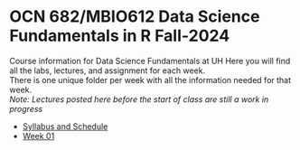 # OCN 682/MBIO612 Data Science Fundamentals in R Fall-2024
Course information for Data Science Fundamentals at UH
Here you will find all the labs, lectures, and assignment for each week.  
There is one unique folder per week with all the information needed for that week.  
*Note: Lectures posted here before the start of class are still a work in progress*

- [Syllabus and Schedule](https://github.com/OCN-682-UH/Fall_2024/tree/main/Syllabus_and_Schedule)
- [Week 01](https://github.com/OCN-682-UH/Fall_2024/tree/main/Week_01)


